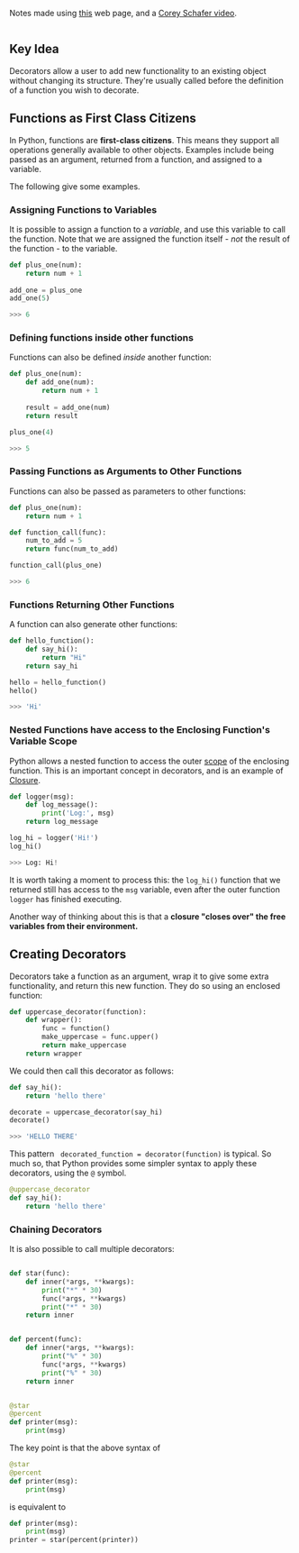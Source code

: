 Notes made using [this](https://www.datacamp.com/community/tutorials/decorators-python) web page, and a [Corey Schafer video](https://www.youtube.com/watch?v=FsAPt_9Bf3U).

```toc
```

## Key Idea
Decorators allow a user to add new functionality to an existing object without changing its structure. They're usually called before the definition of a function you wish to decorate.

## Functions as First Class Citizens
In Python, functions are **first-class citizens**. This means they support all operations generally available to other objects. 
Examples include being passed as an argument, returned from a function, and assigned to a variable. 

The following give some examples.

### Assigning Functions to Variables
It is possible to assign a function to a *variable*, and use this variable to call the function. Note that we are assigned the function itself - *not* the result of the function - to the variable.

```python
def plus_one(num):
	return num + 1
	
add_one = plus_one
add_one(5)

>>> 6
```
### Defining functions inside other functions
Functions can also be defined *inside* another function:
```python
def plus_one(num):
	def add_one(num):
		return num + 1
	
	result = add_one(num)
	return result

plus_one(4)

>>> 5
```
### Passing Functions as Arguments to Other Functions
Functions can also be passed as parameters to other functions:
```python
def plus_one(num):
	return num + 1

def function_call(func):
	num_to_add = 5
	return func(num_to_add)

function_call(plus_one)

>>> 6
```
### Functions Returning Other Functions
A function can also generate other functions:
```python
def hello_function(): 
	def say_hi(): 
		return "Hi" 
	return say_hi 

hello = hello_function() 
hello()

>>> 'Hi'
```
### Nested Functions have access to the Enclosing Function's Variable Scope
Python allows a nested function to access the outer [scope](Scope%20in%20Python/Scope%20Types.md) of the enclosing function. This is an important concept in decorators, and is an example of [Closure](Scope%20in%20Python/Closure.md).
```python
def logger(msg):
	def log_message():
		print('Log:', msg)
	return log_message

log_hi = logger('Hi!')
log_hi()

>>> Log: Hi!
```
It is worth taking a moment to process this: the `log_hi()` function that we returned still has access to the `msg` variable, even after the outer function `logger` has finished executing.

Another way of thinking about this is that a **closure "closes over" the free variables from their environment.**
## Creating Decorators
Decorators take a function as an argument, wrap it to give some extra functionality, and return this new function. They do so using an enclosed function:
```python
def uppercase_decorator(function):
	def wrapper(): 
		func = function() 
		make_uppercase = func.upper() 
		return make_uppercase 
	return wrapper
```
We could then call this decorator as follows:
```python
def say_hi(): 
	return 'hello there' 

decorate = uppercase_decorator(say_hi) 
decorate()

>>> 'HELLO THERE'
```
This pattern ` decorated_function = decorator(function)` is typical. So much so, that Python provides some simpler syntax to apply these decorators, using the `@` symbol.
```python
@uppercase_decorator 
def say_hi(): 
	return 'hello there'
```
### Chaining Decorators
It is also possible to call multiple decorators:

```python

def star(func):
    def inner(*args, **kwargs):
        print("*" * 30)
        func(*args, **kwargs)
        print("*" * 30)
    return inner


def percent(func):
    def inner(*args, **kwargs):
        print("%" * 30)
        func(*args, **kwargs)
        print("%" * 30)
    return inner


@star
@percent
def printer(msg):
    print(msg)
```

The key point is that the above syntax of 
```python
@star
@percent
def printer(msg):
    print(msg)
```
is equivalent to 
```python
def printer(msg):
    print(msg)
printer = star(percent(printer))
```